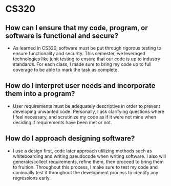 # CS320

## How can I ensure that my code, program, or software is functional and secure?
- As learned in CS320, software must be put through rigorous testing to ensure functionality and security. This semester, we leveraged technologies like junit testing to ensure that our code is up to industry standards. For each class, I made sure to bring my code up to full coverage to be able to mark the task as complete. 

## How do I interpret user needs and incorporate them into a program?
- User requirements must be adequately descriptive in order to prevent developing unwanted code. Personally, I ask clarifying questions where I feel necessary, and scrutinize my code as if it were not mine when deciding if requirements have been met or not. 

## How do I approach designing software?
- I use a design first, code later approach utilizing methods such as whiteboarding and writing pseudocode when writing software. I also will generate/collect requirements, refine them, then proceed to bring them to fruition. Throughout this process, I make sure to test my code and coninually test it throughout the development process to identify any regressions early.
